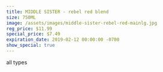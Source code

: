 ```yaml
---
title: MIDDLE SISTER - rebel red blend
size: 750ML
image: /assets/images/middle-sister-rebel-red-mainlg.jpg
reg_price: $11.99
special_price: $7.49
expiration_date: 2019-02-12 00:00:00 -0700
show_special: true
---
```


all types